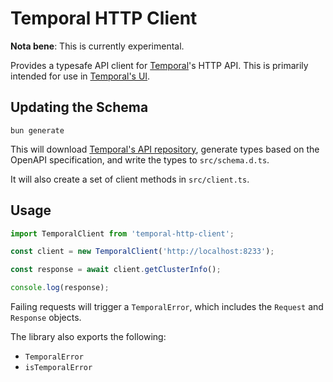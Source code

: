 # Temporal HTTP Client

**Nota bene**: This is currently experimental.

Provides a typesafe API client for [Temporal](https://temporal.io)'s HTTP API. This is primarily intended for use in [Temporal's UI](https://github.com/temporalio/ui).

## Updating the Schema

`bun generate`

This will download [Temporal's API repository](https://github.com/temporalio/api), generate types based on the OpenAPI specification, and write the types to `src/schema.d.ts`.

It will also create a set of client methods in `src/client.ts`.

## Usage

```ts
import TemporalClient from 'temporal-http-client';

const client = new TemporalClient('http://localhost:8233');

const response = await client.getClusterInfo();

console.log(response);
```

Failing requests will trigger a `TemporalError`, which includes the `Request` and `Response` objects.

The library also exports the following:

- `TemporalError`
- `isTemporalError`
